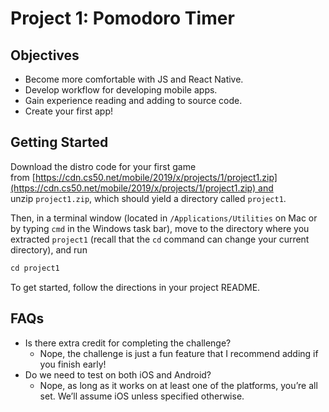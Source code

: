 # Project 1: Pomodoro Timer

## **Objectives**

- Become more comfortable with JS and React Native.
- Develop workflow for developing mobile apps.
- Gain experience reading and adding to source code.
- Create your first app!

## **Getting Started**

Download the distro code for your first game from [https://cdn.cs50.net/mobile/2019/x/projects/1/project1.zip](https://cdn.cs50.net/mobile/2019/x/projects/1/project1.zip) and unzip `project1.zip`, which should yield a directory called `project1`.

Then, in a terminal window (located in `/Applications/Utilities` on Mac or by typing `cmd` in the Windows task bar), move to the directory where you extracted `project1` (recall that the `cd` command can change your current directory), and run

```jsx
cd project1
```

To get started, follow the directions in your project README.

## **FAQs**

- Is there extra credit for completing the challenge?
    - Nope, the challenge is just a fun feature that I recommend adding if you finish early!
- Do we need to test on both iOS and Android?
    - Nope, as long as it works on at least one of the platforms, you’re all set. We’ll assume iOS unless specified otherwise.